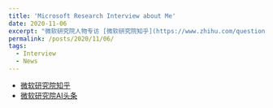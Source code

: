 ```yaml
---
title: 'Microsoft Research Interview about Me'
date: 2020-11-06
excerpt: "微软研究院人物专访 [微软研究院知乎](https://www.zhihu.com/question/420083383/answer/1562148102)，[微软研究院AI头条](https://matpool.com/blog/5fa75141505b8f0011aeb169/) <br/><img src='/images/awards/msra-interview-short.png'>"。
permalink: /posts/2020/11/06/
tags:
  - Interview
  - News
---
```


* [微软研究院知乎](https://www.zhihu.com/question/420083383/answer/1562148102)
* [微软研究院AI头条](https://matpool.com/blog/5fa75141505b8f0011aeb169/)